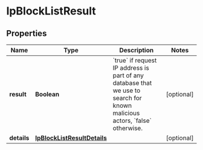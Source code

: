 

# IpBlockListResult


## Properties

| Name | Type | Description | Notes |
|------------ | ------------- | ------------- | -------------|
|**result** | **Boolean** | &#x60;true&#x60; if request IP address is part of any database that we use to search for known malicious actors, &#x60;false&#x60; otherwise.  |  [optional] |
|**details** | [**IpBlockListResultDetails**](IpBlockListResultDetails.md) |  |  [optional] |



